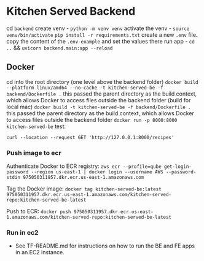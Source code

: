 # Kitchen Served Backend

cd `backend`
create venv - `python -m venv venv`
activate the venv - `source venv/bin/activate`
`pip install -r requirements.txt`
create a new `.env` file. copy the content of the `.env-example` and set the values there
run app - `cd ..` && `uvicorn backend.main:app --reload`

## Docker
cd into the root directory (one level above the backend folder)
`docker build --platform linux/amd64 --no-cache -t kitchen-served-be -f backend/Dockerfile .` this passed the parent directory as the build context, which allows Docker to access files outside the backend folder
(build for local mac) `docker build -t kitchen-served-be -f backend/Dockerfile .` this passed the parent directory as the build context, which allows Docker to access files outside the backend folder
`docker run -p 8000:8000 kitchen-served-be`
test:
```
curl --location --request GET 'http://127.0.0.1:8000/recipes'
```

### Push image to ecr
Authenticate Docker to ECR registry:
`aws ecr --profile=qube get-login-password --region us-east-1 | docker login --username AWS --password-stdin 975050311957.dkr.ecr.us-east-1.amazonaws.com`

Tag the Docker image:
`docker tag kitchen-served-be:latest 975050311957.dkr.ecr.us-east-1.amazonaws.com/kitchen-served-repo:kitchen-served-be-latest`

Push to ECR:
`docker push 975050311957.dkr.ecr.us-east-1.amazonaws.com/kitchen-served-repo:kitchen-served-be-latest`

### Run in ec2
 - See TF-README.md for instructions on how to run the BE and FE apps in an EC2 instance.
